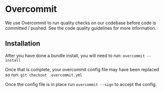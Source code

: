 # Overcommit 

We use Overcommit to run quality checks on our codebase before 
code is committed / pushed.  See the code quality guidelines for
more information.

## Installation
After you have done a bundle install, you will need 
to run: `overcommit --install`

Once that is complete, your overcommit config file 
may have been replaced so run: `git checkout .overcommit.yml`

Once the config file is in place run `overcommit --sign`
to accept the config.